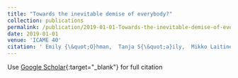```yaml
---
title: "Towards the inevitable demise of everybody?"
collection: publications
permalink: /publication/2019-01-01-Towards-the-inevitable-demise-of-everybody
date: 2019-01-01
venue: 'ICAME 40'
citation: ' Emily {\&quot;O}hman,  Tanja S{\&quot;a}ily,  Mikko Laitinen, &quot;Towards the inevitable demise of everybody?.&quot; ICAME 40, 2019.'
---
```

Use [Google Scholar](https://scholar.google.com/scholar?q=Towards+the+inevitable+demise+of+everybody?){:target="_blank"} for full citation